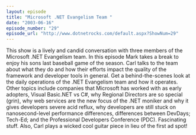 ```yaml
---
layout: episode
title: "Microsoft .NET Evangelism Team "
date: "2003-06-16"
episode_number: "29"
episode_url: "http://www.dotnetrocks.com/default.aspx?ShowNum=29"
---
```


This show is a lively and candid conversation with three members of the Microsoft .NET Evangelism team.  In this episode Mark takes a break to enjoy his sons last baseball game of the season. Carl talks to the team about what they do and how their efforts impact the quality of the framework and developer tools in general. 
Get a behind-the-scenes look at the daily operations of the .NET Evangelism team and how it operates. Other topics include companies that Microsoft has worked with as early adopters, Visual Basic.NET vs C#, why Regional Directors are so special (grin), why web services are the new focus of the .NET moniker and why it gives developers severe acid reflux, why developers are still stuck on nanosecond-level performance differences, differences between DevDays; Tech-Ed; and the Professional Developers Conference (PDC). Fascinating stuff. Also, Carl plays a wicked cool guitar piece in lieu of the first ad spot!

